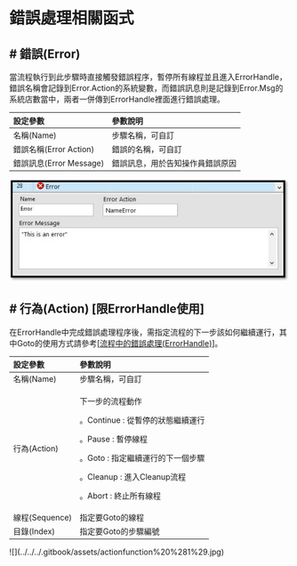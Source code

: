 # 錯誤處理相關函式

## \# 錯誤\(Error\)

當流程執行到此步驟時直接觸發錯誤程序，暫停所有線程並且進入ErrorHandle，錯誤名稱會記錄到Error.Action的系統變數，而錯誤訊息則是記錄到Error.Msg的系統店數當中，兩者一併傳到ErrorHandle裡面進行錯誤處理。

| 設定參數 | 參數說明 |
| :--- | :--- |
| 名稱\(Name\) | 步驟名稱，可自訂 |
| 錯誤名稱\(Error Action\) | 錯誤的名稱，可自訂 |
| 錯誤訊息\(Error Message\) | 錯誤訊息，用於告知操作員錯誤原因 |

![](../../../.gitbook/assets/errorfunction.jpg)

## \# 行為\(Action\) \[限ErrorHandle使用\]

在ErrorHandle中完成錯誤處理程序後，需指定流程的下一步該如何繼續運行，其中Goto的使用方式請參考\[[流程中的錯誤處理\(ErrorHandle\)](../../liu-cheng-zhong-de-li-errorhandle.md)\]。

<table>
  <thead>
    <tr>
      <th style="text-align:left">設定參數</th>
      <th style="text-align:left">參數說明</th>
    </tr>
  </thead>
  <tbody>
    <tr>
      <td style="text-align:left">名稱(Name)</td>
      <td style="text-align:left">步驟名稱，可自訂</td>
    </tr>
    <tr>
      <td style="text-align:left">行為(Action)</td>
      <td style="text-align:left">
        <p>下一步的流程動作</p>
        <p>。Continue : 從暫停的狀態繼續運行</p>
        <p>。Pause : 暫停線程</p>
        <p>。Goto : 指定繼續運行的下一個步驟</p>
        <p>。Cleanup : 進入Cleanup流程</p>
        <p>。Abort : 終止所有線程</p>
      </td>
    </tr>
    <tr>
      <td style="text-align:left">線程(Sequence)</td>
      <td style="text-align:left">指定要Goto的線程</td>
    </tr>
    <tr>
      <td style="text-align:left">目錄(Index)</td>
      <td style="text-align:left">指定要Goto的步驟編號</td>
    </tr>
  </tbody>
</table>![](../../../.gitbook/assets/actionfunction%20%281%29.jpg)


